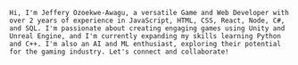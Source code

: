     Hi, I'm Jeffery Ozoekwe-Awagu, a versatile Game and Web Developer with over 2 years of experience in JavaScript, HTML, CSS, React, Node, C#, and SQL. I'm passionate about creating engaging games using Unity and Unreal Engine, and I'm currently expanding my skills learning Python and C++. I'm also an AI and ML enthusiast, exploring their potential for the gaming industry. Let's connect and collaborate!
